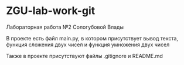 # ZGU-lab-work-git
Лабораторная работа №2 Сологубовой Влады

В проекте есть файл main.py, в котором присутствует вывод текста, функция сложения двух чисел и функция умножения двух чисел

Также в проекте присутствуют файлы .gitignore и README.md

